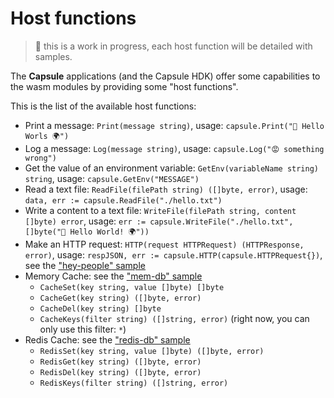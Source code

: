 # Host functions

> 🚧 this is a work in progress, each host function will be detailed with samples.

The **Capsule** applications (and the Capsule HDK) offer some capabilities to the wasm modules by providing some "host functions".

This is the list of the available host functions:

- Print a message: `Print(message string)`, usage: `capsule.Print("👋 Hello Worls 🌍")`
- Log a message: `Log(message string)`, usage: `capsule.Log("😡 something wrong")`
- Get the value of an environment variable: `GetEnv(variableName string) string`, usage: `capsule.GetEnv("MESSAGE")`
- Read a text file: `ReadFile(filePath string) ([]byte, error)`, usage: `data, err := capsule.ReadFile("./hello.txt")`
- Write a content to a text file: `WriteFile(filePath string, content []byte) error`, usage: `err := capsule.WriteFile("./hello.txt", []byte("👋 Hello World! 🌍"))`
- Make an HTTP request: `HTTP(request HTTPRequest) (HTTPResponse, error)`, usage: `respJSON, err := capsule.HTTP(capsule.HTTPRequest{})`, see the ["hey-people" sample](https://github.com/bots-garden/capsule/blob/main/capsule-cli/functions/hey-people/main.go#L15)
- Memory Cache: see the ["mem-db" sample](https://github.com/bots-garden/capsule/blob/main/capsule-cli/functions/mem-db/main.go)
  - `CacheSet(key string, value []byte) []byte`
  - `CacheGet(key string) ([]byte, error)`
  - `CacheDel(key string) []byte`
  - `CacheKeys(filter string) ([]string, error)` (right now, you can only use this filter: `*`)
- Redis Cache: see the ["redis-db" sample](https://github.com/bots-garden/capsule/blob/main/capsule-cli/functions/redis-db/main.go)
  - `RedisSet(key string, value []byte) ([]byte, error)`
  - `RedisGet(key string) ([]byte, error)`
  - `RedisDel(key string) ([]byte, error)`
  - `RedisKeys(filter string) ([]string, error)`
